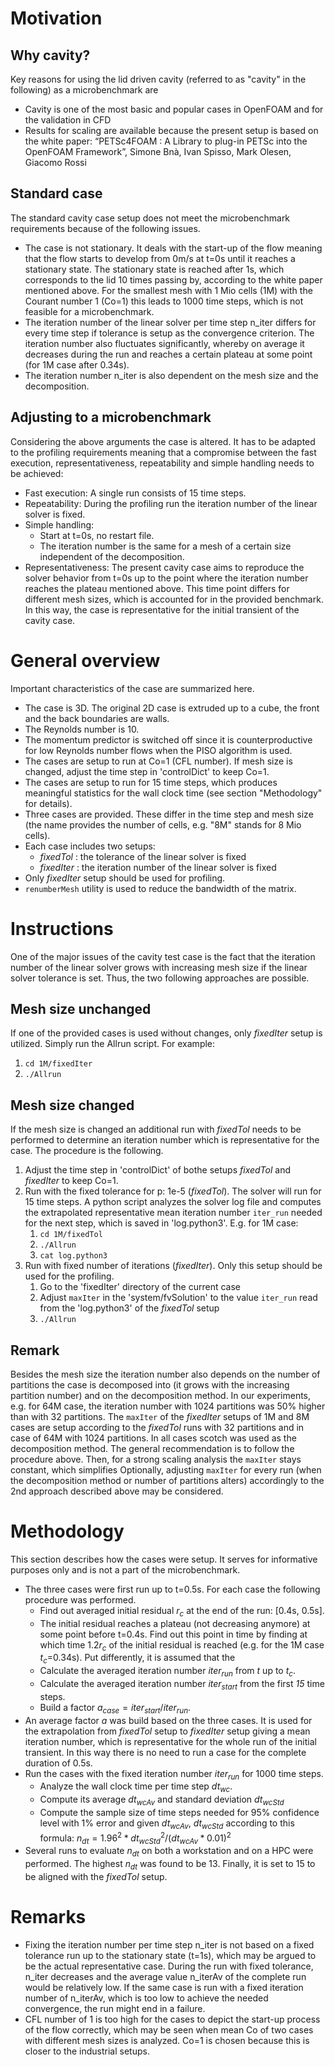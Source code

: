 # Motivation
## Why cavity?
Key reasons for using the lid driven cavity (referred to as "cavity" in the following) as a microbenchmark are
* Cavity is one of the most basic and popular cases in OpenFOAM and for the validation in CFD
* Results for scaling are available because the present setup is based on the white paper: 
	“PETSc4FOAM : A Library to plug-in PETSc into the OpenFOAM Framework”, Simone Bnà, Ivan Spisso, Mark Olesen, Giacomo Rossi

## Standard case
The standard cavity case setup does not meet the microbenchmark requirements because of the following issues.
* The case is not stationary. It deals with the start-up of the flow meaning that the flow starts to develop from 0m/s at t=0s until it reaches a stationary state. The stationary state is reached after 1s, which corresponds to the lid 10 times passing by, according to the white paper mentioned above. For the smallest mesh with 1 Mio cells (1M) with the Courant number 1 (Co=1) this leads to 1000 time steps, which is not feasible for a microbenchmark.
* The iteration number of the linear solver per time step n_iter differs for every time step if tolerance is setup as the convergence criterion. The iteration number also fluctuates significantly, whereby on average it decreases during the run and reaches a certain plateau at some point (for 1M case after 0.34s).
* The iteration number n_iter is also dependent on the mesh size and the decomposition.

## Adjusting to a microbenchmark
Considering the above arguments the case is altered. It has to be adapted to the profiling requirements meaning that a compromise between the fast execution, representativeness, repeatability and simple handling needs to be achieved:
* Fast execution: A single run consists of 15 time steps.
* Repeatability: During the profiling run the iteration number of the linear solver is fixed.
* Simple handling:
	* Start at t=0s, no restart file.
	*  The iteration number is the same for a mesh of a certain size independent of the decomposition.
* Representativeness: The present cavity case aims to reproduce the solver behavior from t=0s up to the point where the iteration number reaches the plateau mentioned above. This time point differs for different mesh sizes, which is accounted for in the provided benchmark. In this way, the case is representative for the initial transient of the cavity case.


# General overview
Important characteristics of the case are summarized here.
* The case is 3D. The original 2D case is extruded up to a cube, the front and the back boundaries are walls.
* The Reynolds number is 10.
* The momentum predictor is switched off since it is counterproductive for low Reynolds number flows when the PISO algorithm is used.
* The cases are setup to run at Co=1 (CFL number). If mesh size is changed, adjust the time step in 'controlDict' to keep Co=1.
* The cases are setup to run for 15 time steps, which produces meaningful statistics for the wall clock time (see section "Methodology" for details).
* Three cases are provided. These differ in the time step and mesh size (the name provides the number of cells, e.g. "8M" stands for 8 Mio cells).
* Each case includes two setups:
	* *fixedTol* : the tolerance of the linear solver is fixed
	* *fixedIter* : the iteration number of the linear solver is fixed	
* Only *fixedIter* setup should be used for profiling.
* `renumberMesh` utility is used to reduce the bandwidth of the matrix.


# Instructions
One of the major issues of the cavity test case is the fact that the  iteration number of the linear solver grows with increasing mesh size if the linear solver tolerance is set. Thus, the two following approaches are possible.

## Mesh size unchanged
If one of the provided cases is used without changes, only *fixedIter* setup is utilized. Simply run the Allrun script. For example:
1. `cd 1M/fixedIter`
2. `./Allrun`

## Mesh size changed
If the mesh size is changed an additional run with *fixedTol* needs to be performed to determine an iteration number which is representative for the case. The procedure is the following.
1. Adjust the time step in 'controlDict' of bothe setups *fixedTol* and *fixedIter* to keep Co=1.
2. Run with the fixed tolerance for p: 1e-5 (*fixedTol*). The solver will run for 15 time steps. A python script analyzes the solver log file and computes the extrapolated representative mean iteration number `iter_run` needed for the next step, which is saved in 'log.python3'. E.g. for 1M case:
	1. `cd 1M/fixedTol`
	2. `./Allrun`
	3. `cat log.python3`
3. Run with fixed number of iterations (*fixedIter*). Only this setup should be used for the profiling.
	1. Go to the 'fixedIter' directory of the current case
	2. Adjust `maxIter` in the 'system/fvSolution' to the value `iter_run` read from the 'log.python3' of the *fixedTol* setup
	3. `./Allrun`

## Remark
Besides the mesh size the iteration number also depends on the number of partitions the case is decomposed into (it grows with the increasing partition number) and on the decomposition method. In our experiments, e.g. for 64M case, the iteration number with 1024 partitions was 50% higher than with 32 partitions. The `maxIter` of the *fixedIter* setups of 1M and 8M cases are setup according to the *fixedTol* runs with 32 partitions and in case of 64M with 1024 partitions. In all cases scotch was used as the decomposition method.
The general recommendation is to follow the procedure above. Then, for a strong scaling analysis the `maxIter` stays constant, which simplifies
Optionally, adjusting `maxIter` for every run (when the decomposition method or number of partitions alters) accordingly to the 2nd approach described above may be considered.


# Methodology
This section describes how the cases were setup. It serves for informative purposes only and is not a part of the microbenchmark.
* The three cases were first run up to t=0.5s. For each case the following procedure was performed.
	* Find out averaged initial residual $r_c$ at the end of the run: [0.4s, 0.5s]. 
	* The initial residual reaches a plateau (not decreasing anymore) at some point before t=0.4s. Find out this point in time by finding at which time $1.2 r_c$ of the initial residual is reached (e.g. for the 1M case $t_c$=0.34s). Put differently, it is assumed that the 
	* Calculate the averaged iteration number $iter_{run}$ from $t$ up to $t_c$.
	* Calculate the averaged iteration number $iter_{start}$ from the first *15* time steps.
	* Build a factor $a_{case}=iter_{start}/iter_{run}$.
* An average factor $a$ was build based on the three cases. It is used for the extrapolation from *fixedTol* setup to *fixedIter* setup giving a mean iteration number, which is representative for the whole run of the initial transient. In this way there is no need to run a case for the complete duration of 0.5s.
* Run the cases with the fixed iteration number $iter_{run}$ for 1000 time steps.
	* Analyze the wall clock time per time step $dt_{wc}$. 
	* Compute its average $dt_{wcAv}$ and standard deviation $dt_{wcStd}$
	* Compute the sample size of time steps needed for 95% confidence level with 1% error and given $dt_{wcAv}$, $dt_{wcStd}$ according to this formula:
	$n_{dt} = 1.96^2*dt_{wcStd}^2/(dt_{wcAv}*0.01)^2$
* Several runs to evaluate $n_{dt}$ on both a workstation and on a HPC were performed. The highest $n_{dt}$ was found to be 13. Finally, it is set to 15 to be aligned with the *fixedTol* setup.

	
# Remarks
* Fixing the iteration number per time step n_iter is not based on a fixed tolerance run up to the stationary state (t=1s), which may be argued to be the actual representative case. During the run with fixed tolerance, n_iter decreases and the average value n_iterAv of the complete run would be relatively low. If the same case is run with a fixed iteration number of n_iterAv, which is too low to achieve the needed convergence, the run might end in a failure.
* CFL number of 1 is too high for the cases to depict the start-up process of the flow correctly, which may be seen when mean Co of two cases with different mesh sizes is analyzed. Co=1 is chosen because this is closer to the industrial setups.

